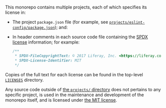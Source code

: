 This monorepo contains multiple projects, each of which specifies its license in:

-   The project `package.json` file (for example, see [`projects/eslint-config/package.json`](./projects/eslint-config/package.json)); and:

-   In header comments in each source code file containing the [SPDX license](https://spdx.org/licenses/) information; for example:

    ```js
    /**
     * SPDX-FileCopyrightText: © 2017 Liferay, Inc. <https://liferay.com>
     * SPDX-License-Identifier: MIT
     */
    ```

Copies of the full text for each license can be found in the top-level [`LICENSES`](./LICENSES) directory.

Any source code outside of [the `projects/` directory](./projects) does not pertains to any specific project, is used in the maintenance and development of the monorepo itself, and is licensed under [the MIT license](./LICENSES/MIT.txt).
